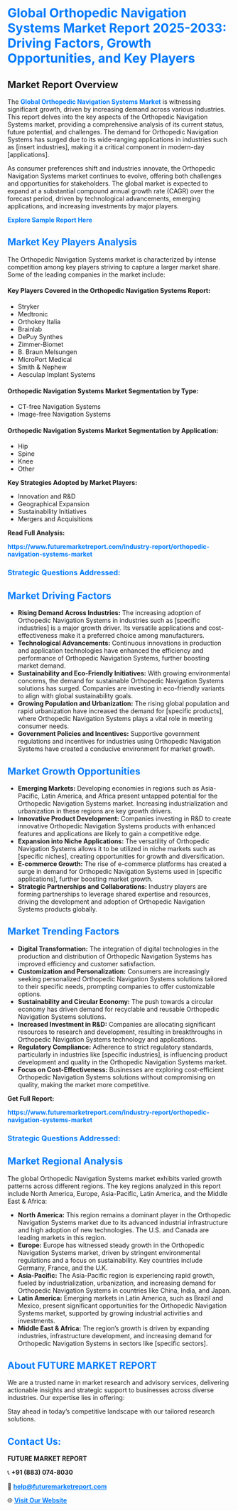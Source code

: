 <h1 style="color: #007BFF;">Global Orthopedic Navigation Systems Market Report 2025-2033: Driving Factors, Growth Opportunities, and Key Players</h1>

<section id="overview">
<h2>Market Report Overview</h2>
<p>The <a href="https://www.futuremarketreport.com/industry-report/orthopedic-navigation-systems-market" style="color: #007BFF; text-decoration: none;"><strong>Global Orthopedic Navigation Systems Market</strong></a> is witnessing significant growth, driven by increasing demand across various industries. This report delves into the key aspects of the Orthopedic Navigation Systems market, providing a comprehensive analysis of its current status, future potential, and challenges. The demand for Orthopedic Navigation Systems has surged due to its wide-ranging applications in industries such as [insert industries], making it a critical component in modern-day [applications].</p>
<p>As consumer preferences shift and industries innovate, the Orthopedic Navigation Systems market continues to evolve, offering both challenges and opportunities for stakeholders. The global market is expected to expand at a substantial compound annual growth rate (CAGR) over the forecast period, driven by technological advancements, emerging applications, and increasing investments by major players.</p>
</section>

<section id="overview">
<p><a href="https://www.futuremarketreport.com/request-sample/reportId=98183" style="color: #007BFF; text-decoration: none;"><strong>Explore Sample Report Here</strong></a></p>
</section>

<section id="key-players">
<h2 style="color: #007BFF;">Market Key Players Analysis</h2>
<p>The Orthopedic Navigation Systems market is characterized by intense competition among key players striving to capture a larger market share. Some of the leading companies in the market include:</p>
<h4>Key Players Covered in the Orthopedic Navigation Systems Report:</h4>
<ul><li>Stryker</li><li>Medtronic</li><li>Orthokey Italia</li><li>Brainlab</li><li>DePuy Synthes</li><li>Zimmer-Biomet</li><li>B. Braun Melsungen</li><li>MicroPort Medical</li><li>Smith &amp; Nephew</li><li>Aesculap Implant Systems</li></ul>
<h4>Orthopedic Navigation Systems Market Segmentation by Type:</h4>
<ul><li>CT-free Navigation Systems</li><li>Image-free Navigation Systems</li></ul>

<h4>Orthopedic Navigation Systems Market Segmentation by Application:</h4>
<ul><li>Hip</li><li>Spine</li><li>Knee</li><li>Other</li></ul>
<p><strong>Key Strategies Adopted by Market Players:</strong></p>
<ul>
<li>Innovation and R&D</li>
<li>Geographical Expansion</li>
<li>Sustainability Initiatives</li>
<li>Mergers and Acquisitions</li>
</ul>
</section>

<section>
<p><strong>Read Full Analysis: </strong></p><a href="https://www.futuremarketreport.com/industry-report/orthopedic-navigation-systems-market" style="color: #007BFF; text-decoration: none;"><strong>https://www.futuremarketreport.com/industry-report/orthopedic-navigation-systems-market</strong></a>
<h3 style="color: #007BFF;">Strategic Questions Addressed:</h3>
</section>

<section id="driving-factors">
<h2 style="color: #007BFF;">Market Driving Factors</h2>
<ul>
<li><strong>Rising Demand Across Industries:</strong> The increasing adoption of Orthopedic Navigation Systems in industries such as [specific industries] is a major growth driver. Its versatile applications and cost-effectiveness make it a preferred choice among manufacturers.</li>
<li><strong>Technological Advancements:</strong> Continuous innovations in production and application technologies have enhanced the efficiency and performance of Orthopedic Navigation Systems, further boosting market demand.</li>
<li><strong>Sustainability and Eco-Friendly Initiatives:</strong> With growing environmental concerns, the demand for sustainable Orthopedic Navigation Systems solutions has surged. Companies are investing in eco-friendly variants to align with global sustainability goals.</li>
<li><strong>Growing Population and Urbanization:</strong> The rising global population and rapid urbanization have increased the demand for [specific products], where Orthopedic Navigation Systems plays a vital role in meeting consumer needs.</li>
<li><strong>Government Policies and Incentives:</strong> Supportive government regulations and incentives for industries using Orthopedic Navigation Systems have created a conducive environment for market growth.</li>
</ul>
</section>

<section id="growth-opportunities">
<h2 style="color: #007BFF;">Market Growth Opportunities</h2>
<ul>
<li><strong>Emerging Markets:</strong> Developing economies in regions such as Asia-Pacific, Latin America, and Africa present untapped potential for the Orthopedic Navigation Systems market. Increasing industrialization and urbanization in these regions are key growth drivers.</li>
<li><strong>Innovative Product Development:</strong> Companies investing in R&D to create innovative Orthopedic Navigation Systems products with enhanced features and applications are likely to gain a competitive edge.</li>
<li><strong>Expansion into Niche Applications:</strong> The versatility of Orthopedic Navigation Systems allows it to be utilized in niche markets such as [specific niches], creating opportunities for growth and diversification.</li>
<li><strong>E-commerce Growth:</strong> The rise of e-commerce platforms has created a surge in demand for Orthopedic Navigation Systems used in [specific applications], further boosting market growth.</li>
<li><strong>Strategic Partnerships and Collaborations:</strong> Industry players are forming partnerships to leverage shared expertise and resources, driving the development and adoption of Orthopedic Navigation Systems products globally.</li>
</ul>
</section>

<section id="trending-factors">
<h2 style="color: #007BFF;">Market Trending Factors</h2>
<ul>
<li><strong>Digital Transformation:</strong> The integration of digital technologies in the production and distribution of Orthopedic Navigation Systems has improved efficiency and customer satisfaction.</li>
<li><strong>Customization and Personalization:</strong> Consumers are increasingly seeking personalized Orthopedic Navigation Systems solutions tailored to their specific needs, prompting companies to offer customizable options.</li>
<li><strong>Sustainability and Circular Economy:</strong> The push towards a circular economy has driven demand for recyclable and reusable Orthopedic Navigation Systems solutions.</li>
<li><strong>Increased Investment in R&D:</strong> Companies are allocating significant resources to research and development, resulting in breakthroughs in Orthopedic Navigation Systems technology and applications.</li>
<li><strong>Regulatory Compliance:</strong> Adherence to strict regulatory standards, particularly in industries like [specific industries], is influencing product development and quality in the Orthopedic Navigation Systems market.</li>
<li><strong>Focus on Cost-Effectiveness:</strong> Businesses are exploring cost-efficient Orthopedic Navigation Systems solutions without compromising on quality, making the market more competitive.</li>
</ul>
</section>

<section>
<p><strong>Get Full Report: </strong></p><a href="https://www.futuremarketreport.com/industry-report/orthopedic-navigation-systems-market" style="color: #007BFF; text-decoration: none;"><strong>https://www.futuremarketreport.com/industry-report/orthopedic-navigation-systems-market</strong></a>
<h3 style="color: #007BFF;">Strategic Questions Addressed:</h3>
</section>


<section id="regional-analysis">
<h2 style="color: #007BFF;">Market Regional Analysis</h2>
<p>The global Orthopedic Navigation Systems market exhibits varied growth patterns across different regions. The key regions analyzed in this report include North America, Europe, Asia-Pacific, Latin America, and the Middle East & Africa:</p>
<ul>
<li><strong>North America:</strong> This region remains a dominant player in the Orthopedic Navigation Systems market due to its advanced industrial infrastructure and high adoption of new technologies. The U.S. and Canada are leading markets in this region.</li>
<li><strong>Europe:</strong> Europe has witnessed steady growth in the Orthopedic Navigation Systems market, driven by stringent environmental regulations and a focus on sustainability. Key countries include Germany, France, and the U.K.</li>
<li><strong>Asia-Pacific:</strong> The Asia-Pacific region is experiencing rapid growth, fueled by industrialization, urbanization, and increasing demand for Orthopedic Navigation Systems in countries like China, India, and Japan.</li>
<li><strong>Latin America:</strong> Emerging markets in Latin America, such as Brazil and Mexico, present significant opportunities for the Orthopedic Navigation Systems market, supported by growing industrial activities and investments.</li>
<li><strong>Middle East & Africa:</strong> The region’s growth is driven by expanding industries, infrastructure development, and increasing demand for Orthopedic Navigation Systems in sectors like [specific sectors].</li>
</ul>
</section>

<footer>
<h2 style="color: #007BFF;">About FUTURE MARKET REPORT</h2>
<p>We are a trusted name in market research and advisory services, delivering actionable insights and strategic support to businesses across diverse industries. Our expertise lies in offering:</p>

<p>Stay ahead in today’s competitive landscape with our tailored research solutions.</p>

<h2 style="color: #007BFF;">Contact Us:</h2>
<p><strong>FUTURE MARKET REPORT</strong></p>
<p>📞 <strong>+91 (883) 074-8030</strong></p>
<p>📧 <strong><a href="mailto:help@futuremarketreport.com" style="color: #007BFF;">help@futuremarketreport.com</a></strong></p>
<p>🌐 <strong><a href="https://www.futuremarketreport.com/" style="color: #007BFF;">Visit Our Website</a></strong></p>
</footer>